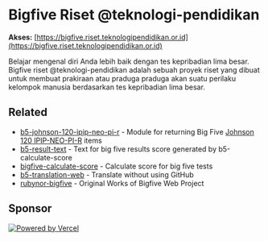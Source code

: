 # Bigfive Riset @teknologi-pendidikan

**Akses:** [https://bigfive.riset.teknologipendidikan.or.id](https://bigfive.riset.teknologipendidikan.or.id)

Belajar mengenal diri Anda lebih baik dengan tes kepribadian lima besar. Bigfive riset @teknologi-pendidikan adalah sebuah proyek riset yang dibuat untuk membuat prakiraan atau praduga praduga akan suatu perilaku kelompok manusia berdasarkan tes kepribadian lima besar.

## Related

- [b5-johnson-120-ipip-neo-pi-r](https://github.com/Alheimsins/b5-johnson-120-ipip-neo-pi-r) - Module for returning Big Five [Johnson 120 IPIP-NEO-PI-R](http://ipip.ori.org/30FacetNEO-PI-RItems.htm) items
- [b5-result-text](https://github.com/Alheimsins/b5-result-text) - Text for big five results score generated by b5-calculate-score
- [bigfive-calculate-score](https://github.com/Alheimsins/bigfive-calculate-score) - Calculate score for big five tests
- [b5-translation-web](https://github.com/Alheimsins/b5-translation-web) - Translate without using GitHub
- [rubynor-bigfive](https://github.com/rubynor/bigfive-web) - Original Works of Bigfive Web Project

## Sponsor

[![Powered by Vercel](https://www.datocms-assets.com/31049/1618983297-powered-by-vercel.svg)](https://vercel.com?utm_source=teknologi-pendidikan&utm_campaign=oss)
